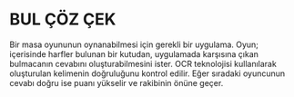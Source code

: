 # BUL ÇÖZ ÇEK


Bir masa oyununun oynanabilmesi için gerekli bir uygulama. Oyun; içerisinde harfler bulunan bir kutudan, uygulamada karşısına çıkan bulmacanın cevabını oluşturabilmesini ister. OCR teknolojisi kullanılarak oluşturulan kelimenin doğruluğunu kontrol edilir. Eğer sıradaki oyuncunun  cevabı doğru ise puanı yükselir ve rakibinin önüne geçer.


